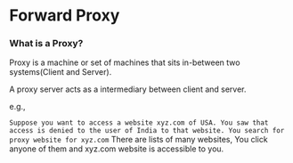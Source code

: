 # Forward Proxy

### What is a Proxy?

Proxy is a machine or set of machines that sits in-between two systems(Client and Server).

A proxy server acts as a intermediary between client and server.

e.g.,

```Suppose you want to access a website xyz.com of USA. You saw that access is denied to the user of India to that website. You search for proxy website for xyz.com``` 
There are lists of many websites, You click anyone of them and xyz.com website is accessible to you.
